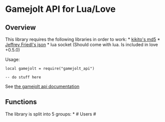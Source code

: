 Gamejolt API for Lua/Love
===

Overview
---

This library requires the following libraries in order to work:
	* [kikito's md5](github.com/kikito/md5.lua)
	* [Jeffrey Friedl's json](http://regex.info/blog/lua/json)
	* lua socket (Should come with lua. Is included in love +0.5.0)

Usage:

	local gamejolt = require("gamejolt_api")

	-- do stuff here

See [the gamejolt api documentation](http://gamejolt.com/api/doc/game)

Functions
---

The library is split into 5 groups:
	* # Users #


